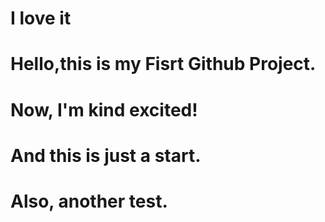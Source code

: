 # I love it
# Hello,this is my Fisrt Github Project.
# Now, I'm kind excited!
# And this is just a start.
# Also, another test.
